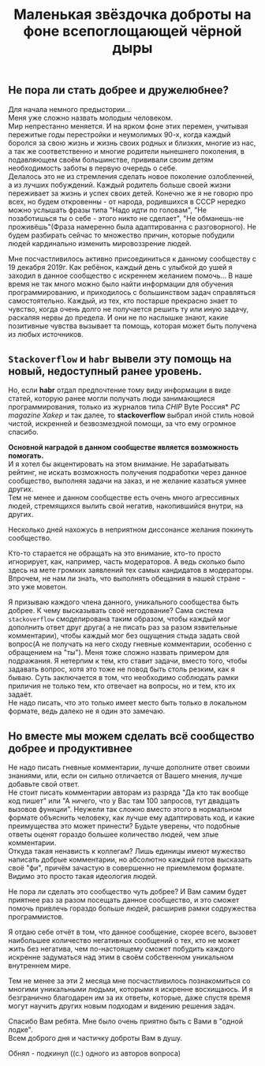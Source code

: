 ﻿---
title: "Маленькая звёздочка доброты на фоне всепоглощающей чёрной дыры"
se.owner.user_id: 314403
se.owner.display_name: "Denis640Kb"
se.owner.link: "https://ru.meta.stackoverflow.com/users/314403/denis640kb"
se.link: "https://ru.meta.stackoverflow.com/questions/10164/%d0%9c%d0%b0%d0%bb%d0%b5%d0%bd%d1%8c%d0%ba%d0%b0%d1%8f-%d0%b7%d0%b2%d1%91%d0%b7%d0%b4%d0%be%d1%87%d0%ba%d0%b0-%d0%b4%d0%be%d0%b1%d1%80%d0%be%d1%82%d1%8b-%d0%bd%d0%b0-%d1%84%d0%be%d0%bd%d0%b5-%d0%b2%d1%81%d0%b5%d0%bf%d0%be%d0%b3%d0%bb%d0%be%d1%89%d0%b0%d1%8e%d1%89%d0%b5%d0%b9-%d1%87%d1%91%d1%80%d0%bd%d0%be%d0%b9-%d0%b4%d1%8b%d1%80%d1%8b"
se.question_id: 10164
se.post_type: question
se.score: 8
---
<h2>Не пора ли стать добрее и дружелюбнее?</h2>

<p>Для начала немного предыстории...<br>
Меня уже сложно назвать молодым человеком. <br>
Мир непрестанно меняется. И на ярком фоне этих перемен, учитывая пережитые годы перестройки и неумолимых 90-х, когда каждый боролся за свою жизнь и жизнь своих родных и близких, многие из нас, а так же соответственно и многие родители нынешнего поколения, в подавляющем своём большинстве, прививали своим детям необходимость заботы в первую очередь о себе. <br>
Делалось это не из стремления сделать новое поколение озлобленней, а из лучших побуждений. Каждый родитель больше своей жизни переживает за жизнь и успех своих детей. Конечно же я не говорю про всех, но будем откровенны - от народа, родившихся в СССР нередко можно услышать фразы типа "Надо идти по головам", "Не позаботишься ты о себе - этого никто не сделает", "Не обманешь-не проживёшь"(Фраза намеренно была адаптированна с разговорного). Не будем разбирать сейчас то множество причин, которые побудили людей кардинально изменить мировоззрение людей. </p>

<p>Мне посчастливилось активно присоединиться к данному сообществу с 19 декабря 2019г. Как ребёнок, каждый день с улыбкой до ушей я заходил в данное сообщество с искреннем желанием помочь... В наше время не так много можно было найти информации для обучения программированию, и приходилось с большинством задач справляться самостоятельно. Каждый, из тех, кто постарше прекрасно знает то чувство, когда очень долго не получается решить ту или иную задачу, раскаляя нервы до предела. И они не по наслышке знают, какие позитивные чувства вызывает та помощь, которая может быть получена из любых источников. </p>

<h2><code>Stackoverflow</code> и <code>habr</code> вывели эту помощь на новый, недоступный ранее уровень.</h2>

<p>Но, если <strong>habr</strong> отдал предпочтение тому виду информации в виде статей, которую ранее могли получать люди занимающиеся программирования, только из журналов типа <em>CHIP</em> Byte Россия* <em>PC magazine</em> <em>Xakep</em> и так далее, то <strong>stackoverflow</strong> выбрал иной стиль новой чистой, искренней и безвозмездной помощи, за что ему огромное спасибо.</p>

<p><strong>Основной наградой в данном сообществе является возможность помогать.</strong><br>
И я хотел бы акцентировать на этом внимание. Не зарабатывать рейтинг, не искать возможность получения подработки через данное сообщество, выполняя задачи на заказ, и не желание казаться умнее других. <br>
Тем не менее и данном сообществе есть очень много агрессивных людей, стремящихся вылить свой негатив, накопившийся внутри, на других.</p>

<p>Несколько дней нахожусь в неприятном диссонансе желания покинуть сообщество.</p>

<p>Кто-то старается не обращать на это внимание, кто-то просто игнорирует, как, например, часть модераторов. А ведь сколько было здесь на мете громких заявлений тех самых кандидатов в модераторы. Впрочем, не нам ли знать, что выполнять обещания в нашей стране - это уже моветон. </p>

<p>Я призываю каждого члена данного, уникального сообщества быть добрее. К чему высказывать своё негодование? Сама система <code>stackoverflow</code> смоделирована таким образом, чтобы каждый мог дополнить ответ друг друга( а не писать раз за разом язвительные комментарии), чтобы каждый мог без ощущения стыда задать свой вопрос(А не получать на него сходу гневные комментарии, особенно с обращением на "ты"). 
Меня тоже сложно назвать примером для подражания. Я нетерпим к тем, кто ставит задачи, вместо того, чтобы задавать вопрос, хотя это тоже не повод быть столь резким, как я бываю. 
Суть заключается в том, что необходимо соблюдать рамки приличия не только тем, кто отвечает на вопросы, но и тем, кто их задаёт. <br>
Не надо писать, что это только имеет место быть только в локальном формате, ведь далеко не я один это замечаю. </p>

<h2>Но вместе мы можем сделать всё сообщество добрее и продуктивнее</h2>

<p>Не надо писать гневные комментарии, лучше дополните ответ своими знаниями, или, если он сильно отличается от Вашего мнения, лучше добавьте свой ответ.<br>
Не стоит писать комментарии авторам из разряда "Да кто так вообще код пишет" или "А ничего, что у Вас там 100 запросов, тут двадцать вызовов функции". Неужели так сложно вместо этого в нормальном формате объяснить человеку, как лучше ему адаптировать код, и какие преимущества это может принести? Будьте уверены, что подобные ответы оценят гораздо большее количество людей, чем злые комментарии.<br>
Откуда такая ненависть к коллегам? Лишь единицы имеют мужество написать добрые комментарии, но абсолютно каждый готов высказать своё "фи", причём зачастую в совершенно не приемлемом формате. Видимо это просто такая идеология людей.</p>

<p>Не пора ли сделать это сообщество чуть добрее? И Вам самим будет приятнее раз за разом посещать данное сообщество, и это сможет помочь привлечь гораздо больше людей, расширив рамки содружества программистов.<br></p>

<p>Я отдаю себе отчёт в том, что данное сообщение, скорее всего, вызовет наибольшее количество негативных сообщений о тех, кто не может жить без негатива, чем по-настоящему сможет побудить каждого искренне задуматься над этим в своём собственном уникальном внутреннем мире. </p>

<p>Тем не менее за эти 2 месяца мне посчастливилось познакомиться со многими уникальными людьми, которыми я искренне восхищаюсь. И я безгранично благодарен им за их ответы, которые, даже спустя время могут научить других новым подходам и видению решения задач. </p>

<p>Спасибо Вам ребята. Мне было очень приятно быть с Вами в "одной лодке". <br>
Всем доброго дня и частичку доброты Вам в душу.</p>

<p>Обнял - подкинул ((с.) одного из авторов вопроса)</p>
